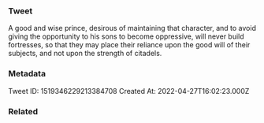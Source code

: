 ### Tweet
A good and wise prince, desirous of maintaining that character, and to avoid giving the opportunity to his sons to become oppressive, will never build fortresses, so that they may place their reliance upon the good will of their subjects, and not upon the strength of citadels.

### Metadata
Tweet ID: 1519346229213384708
Created At: 2022-04-27T16:02:23.000Z

### Related

